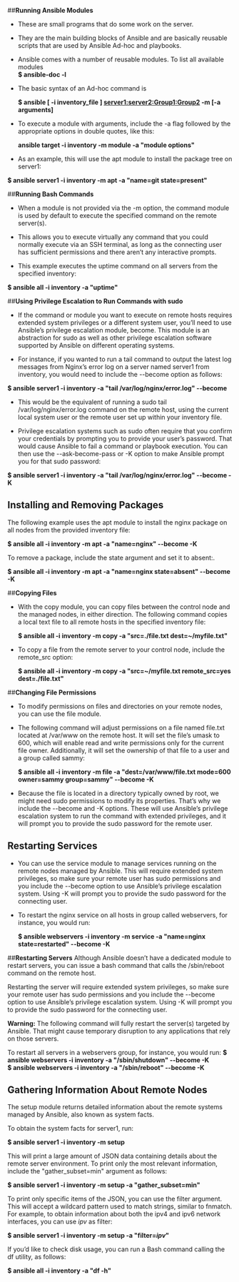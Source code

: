 ##**Running Ansible Modules**

- These are small programs that do some work on the server.
- They are the main building blocks of Ansible and are basically reusable scripts that are used by Ansible Ad-hoc and playbooks.

- Ansible comes with a number of reusable modules. To list all available modules \
 **$ ansible-doc -l**

- The basic syntax of an Ad-hoc command is

  **$ ansible [ -i inventory_file ] <server1:server2:Group1:Group2> -m <module> [-a arguments]**

- To execute a module with arguments, include the -a flag followed by the appropriate options in double quotes, like this:

  **ansible target -i inventory -m module -a "module options"**

- As an example, this will use the apt module to install the package tree on server1:

 **$ ansible server1 -i inventory -m apt -a "name=git state=present"**

##**Running Bash Commands**
- When a module is not provided via the -m option, the command module is used by default to execute the specified command on the remote server(s).

- This allows you to execute virtually any command that you could normally execute via an SSH terminal, as long as the connecting user has sufficient permissions and there aren’t any interactive prompts.

- This example executes the uptime command on all servers from the specified inventory:

 **$ ansible all -i inventory -a "uptime"**

##**Using Privilege Escalation to Run Commands with sudo**
- If the command or module you want to execute on remote hosts requires extended system privileges or a different system user, you’ll need to use Ansible’s privilege escalation module, become. This module is an abstraction for sudo as well as other privilege escalation software supported by Ansible on different operating systems.

- For instance, if you wanted to run a tail command to output the latest log messages from Nginx’s error log on a server named server1 from inventory, you would need to include the --become option as follows:

 **$ ansible server1 -i inventory -a "tail /var/log/nginx/error.log" --become**

- This would be the equivalent of running a sudo tail /var/log/nginx/error.log command on the remote host, using the current local system user or the remote user set up within your inventory file.

- Privilege escalation systems such as sudo often require that you confirm your credentials by prompting you to provide your user’s password. That would cause Ansible to fail a command or playbook execution. You can then use the --ask-become-pass or -K option to make Ansible prompt you for that sudo password:

 **$ ansible server1 -i inventory -a "tail /var/log/nginx/error.log" --become -K**

## **Installing and Removing Packages**
The following example uses the apt module to install the nginx package on all nodes from the provided inventory file:

  **$ ansible all -i inventory -m apt -a "name=nginx" --become -K**

To remove a package, include the state argument and set it to absent:.

  **$ ansible all -i inventory -m apt -a "name=nginx state=absent" --become  -K**

##**Copying Files**
- With the copy module, you can copy files between the control node and the managed nodes, in either direction. The following command copies a local text file to all remote hosts in the specified inventory file:

  **$ ansible all -i inventory -m copy -a "src=./file.txt dest=~/myfile.txt"**

- To copy a file from the remote server to your control node, include the remote_src option:

  **$ ansible all -i inventory -m copy -a "src=~/myfile.txt remote_src=yes dest=./file.txt"**

##**Changing File Permissions**
- To modify permissions on files and directories on your remote nodes, you can use the file module.

- The following command will adjust permissions on a file named file.txt located at /var/www on the remote host. It will set the file’s umask to 600, which will enable read and write permissions only for the current file owner. Additionally, it will set the ownership of that file to a user and a group called sammy:

  **$ ansible all -i inventory -m file -a "dest=/var/www/file.txt mode=600 owner=sammy group=sammy" --become  -K**

- Because the file is located in a directory typically owned by root, we might need sudo permissions to modify its properties. That’s why we include the --become and -K options. These will use Ansible’s privilege escalation system to run the command with extended privileges, and it will prompt you to provide the sudo password for the remote user.

## **Restarting Services**
- You can use the service module to manage services running on the remote nodes managed by Ansible. This will require extended system privileges, so make sure your remote user has sudo permissions and you include the --become option to use Ansible’s privilege escalation system. Using -K will prompt you to provide the sudo password for the connecting user.

- To restart the nginx service on all hosts in group called webservers, for instance, you would run:

  **$ ansible webservers -i inventory -m service -a "name=nginx state=restarted" --become  -K**

##**Restarting Servers** 
Although Ansible doesn’t have a dedicated module to restart servers, you can issue a bash command that calls the /sbin/reboot command on the remote host.

Restarting the server will require extended system privileges, so make sure your remote user has sudo permissions and you include the --become option to use Ansible’s privilege escalation system. Using -K will prompt you to provide the sudo password for the connecting user.

**Warning:** The following command will fully restart the server(s) targeted by Ansible. That might cause temporary disruption to any applications that rely on those servers.

To restart all servers in a webservers group, for instance, you would run:
  **$ ansible webservers -i inventory -a "/sbin/shutdown"  --become  -K**   \
  **$ ansible webservers -i inventory -a "/sbin/reboot"  --become  -K**

## **Gathering Information About Remote Nodes**
The setup module returns detailed information about the remote systems managed by Ansible, also known as system facts.

To obtain the system facts for server1, run:

  **$ ansible server1 -i inventory -m setup**

This will print a large amount of JSON data containing details about the remote server environment. To print only the most relevant information, include the "gather_subset=min" argument as follows:

 **$ ansible server1 -i inventory -m setup -a "gather_subset=min"**

To print only specific items of the JSON, you can use the filter argument. This will accept a wildcard pattern used to match strings, similar to fnmatch. For example, to obtain information about both the ipv4 and ipv6 network interfaces, you can use *ipv* as filter:

  **$ ansible server1 -i inventory -m setup -a "filter=*ipv*"**

If you’d like to check disk usage, you can run a Bash command calling the df utility, as follows:

  **$ ansible all -i inventory -a "df -h"**
